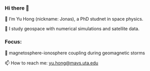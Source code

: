 ### Hi there 👋

🌱 I’m Yu Hong (nickname: Jonas), a PhD studnet in space physics. 

🔭 I study geospace with numerical simulations and satellite data.

### Focus: 
🤔 magnetosphere-ionosphere coupling during geomagnetic storms

📫  How to reach me: yu.hong@mavs.uta.edu





<!--
**yuho-yuho/yuho-yuho** is a ✨ _special_ ✨ repository because its `README.md` (this file) appears on your GitHub profile.

Here are some ideas to get you started:

- 🔭 I’m ## Jonas Yu Hong (洪宇) ##, PhD studnet @UTA
- 🌱 I’m currently learning ...
- 👯 I’m looking to collaborate on ...
- 🤔 I’m looking for help with ...
- 💬 Ask me about ...
- 📫 How to reach me: ...
- 😄 Pronouns: ...
- ⚡ Fun fact: ...
-->
